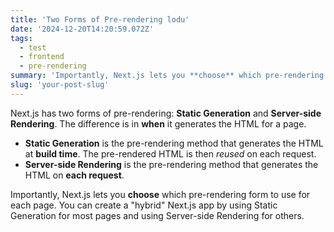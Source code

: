 ```yaml
---
title: 'Two Forms of Pre-rendering lodu'
date: '2024-12-20T14:20:59.072Z'
tags:
  - test
  - frontend
  - pre-rendering
summary: 'Importantly, Next.js lets you **choose** which pre-rendering form to use for each page. You can create a "hybrid" Next.js app by using Static Generation...'
slug: 'your-post-slug'
---
```


Next.js has two forms of pre-rendering: **Static Generation** and **Server-side Rendering**. The difference is in **when** it generates the HTML for a page.

- **Static Generation** is the pre-rendering method that generates the HTML at **build time**. The pre-rendered HTML is then _reused_ on each request.
- **Server-side Rendering** is the pre-rendering method that generates the HTML on **each request**.

Importantly, Next.js lets you **choose** which pre-rendering form to use for each page. You can create a "hybrid" Next.js app by using Static Generation for most pages and using Server-side Rendering for others.